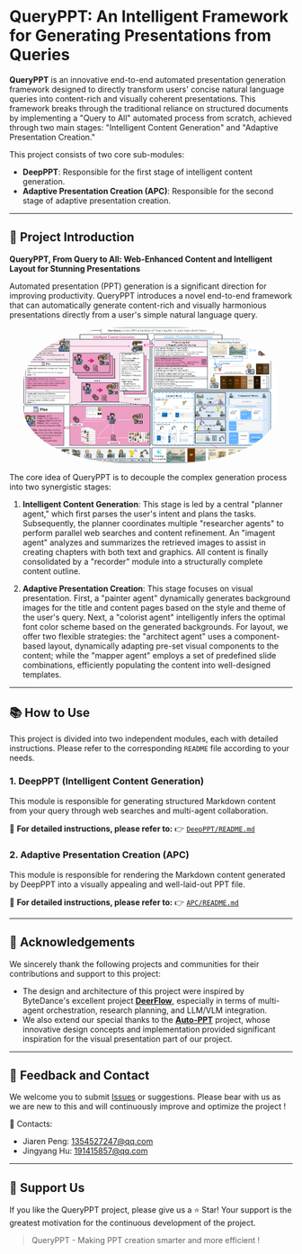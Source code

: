 # QueryPPT: An Intelligent Framework for Generating Presentations from Queries

**QueryPPT** is an innovative end-to-end automated presentation generation framework designed to directly transform users' concise natural language queries into content-rich and visually coherent presentations. This framework breaks through the traditional reliance on structured documents by implementing a "Query to All" automated process from scratch, achieved through two main stages: "Intelligent Content Generation" and "Adaptive Presentation Creation."

This project consists of two core sub-modules:

  * **DeepPPT**: Responsible for the first stage of intelligent content generation.
  * **Adaptive Presentation Creation (APC)**: Responsible for the second stage of adaptive presentation creation.

-----

## 📖 Project Introduction

**QueryPPT, From Query to All: Web-Enhanced Content and Intelligent Layout for Stunning Presentations**

Automated presentation (PPT) generation is a significant direction for improving productivity. QueryPPT introduces a novel end-to-end framework that can automatically generate content-rich and visually harmonious presentations directly from a user's simple natural language query.


<p align="center" width="100%">
<img src="https://github.com/simon-p-j-r/QueryPPT/blob/main/QueryPPT.png" alt="QueryPPT Architecture" style="width: 90%; height: auto; display: inline-block; margin: auto; border-radius: 40%;">
</p>

The core idea of QueryPPT is to decouple the complex generation process into two synergistic stages:

1.  **Intelligent Content Generation**: This stage is led by a central "planner agent," which first parses the user's intent and plans the tasks. Subsequently, the planner coordinates multiple "researcher agents" to perform parallel web searches and content refinement. An "imagent agent" analyzes and summarizes the retrieved images to assist in creating chapters with both text and graphics. All content is finally consolidated by a "recorder" module into a structurally complete content outline.


2.  **Adaptive Presentation Creation**: This stage focuses on visual presentation. First, a "painter agent" dynamically generates background images for the title and content pages based on the style and theme of the user's query. Next, a "colorist agent" intelligently infers the optimal font color scheme based on the generated backgrounds. For layout, we offer two flexible strategies: the "architect agent" uses a component-based layout, dynamically adapting pre-set visual components to the content; while the "mapper agent" employs a set of predefined slide combinations, efficiently populating the content into well-designed templates.

-----

## 📚 How to Use

This project is divided into two independent modules, each with detailed instructions. Please refer to the corresponding `README` file according to your needs.

### 1\. DeepPPT (Intelligent Content Generation)

This module is responsible for generating structured Markdown content from your query through web searches and multi-agent collaboration.

📘 **For detailed instructions, please refer to:**
👉 [`DeepPPT/README.md`](https://www.google.com/search?q=DeepPPT/README.md)

### 2\. Adaptive Presentation Creation (APC)

This module is responsible for rendering the Markdown content generated by DeepPPT into a visually appealing and well-laid-out PPT file.

📘 **For detailed instructions, please refer to:**
👉 [`APC/README.md`](https://www.google.com/search?q=APC/README.md)

-----

## 🙏 Acknowledgements

We sincerely thank the following projects and communities for their contributions and support to this project:

  * The design and architecture of this project were inspired by ByteDance's excellent project **[DeerFlow](https://github.com/bytedance/deer-flow)**, especially in terms of multi-agent orchestration, research planning, and LLM/VLM integration.
  * We also extend our special thanks to the **[Auto-PPT](https://github.com/limaoyi1/Auto-PPT)** project, whose innovative design concepts and implementation provided significant inspiration for the visual presentation part of our project.

-----

## 💬 Feedback and Contact

We welcome you to submit [Issues](https://github.com/YourRepo/QueryPPT/issues) or suggestions. Please bear with us as we are new to this and will continuously improve and optimize the project !

📮 Contacts:

  * Jiaren Peng: [1354527247@qq.com](mailto:1354527247@qq.com)
  * Jingyang Hu: [191415857@qq.com](mailto:191415857@qq.com)

-----

## 🌟 Support Us

If you like the QueryPPT project, please give us a ⭐ Star\! Your support is the greatest motivation for the continuous development of the project.

> QueryPPT - Making PPT creation smarter and more efficient !
